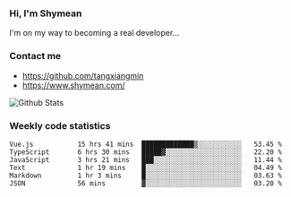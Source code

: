 ### Hi, I'm Shymean

I'm on my way to becoming a real developer...

### Contact me

- <https://github.com/tangxiangmin>
- <https://www.shymean.com/>

![Github Stats](https://github-readme-stats.vercel.app/api?username=tangxiangmin&show_icons=true&theme=dark)


###  Weekly code statistics

<!--START_SECTION:waka-->

```text
Vue.js           15 hrs 41 mins  █████████████▒░░░░░░░░░░░   53.45 %
TypeScript       6 hrs 30 mins   █████▓░░░░░░░░░░░░░░░░░░░   22.20 %
JavaScript       3 hrs 21 mins   ███░░░░░░░░░░░░░░░░░░░░░░   11.44 %
Text             1 hr 19 mins    █░░░░░░░░░░░░░░░░░░░░░░░░   04.49 %
Markdown         1 hr 3 mins     █░░░░░░░░░░░░░░░░░░░░░░░░   03.63 %
JSON             56 mins         ▓░░░░░░░░░░░░░░░░░░░░░░░░   03.20 %
```

<!--END_SECTION:waka-->
